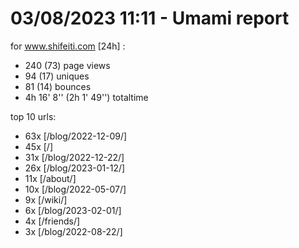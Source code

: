 # 03/08/2023 11:11 - Umami report
for www.shifeiti.com [24h] :

 - 240 (73) page views
 - 94 (17) uniques
 - 81 (14) bounces
 - 4h 16' 8'' (2h 1' 49'') totaltime


top 10 urls:
 - 63x [/blog/2022-12-09/]
 - 45x [/]
 - 31x [/blog/2022-12-22/]
 - 26x [/blog/2023-01-12/]
 - 11x [/about/]
 - 10x [/blog/2022-05-07/]
 - 9x [/wiki/]
 - 6x [/blog/2023-02-01/]
 - 4x [/friends/]
 - 3x [/blog/2022-08-22/]


